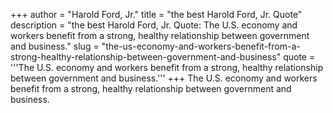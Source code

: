 +++
author = "Harold Ford, Jr."
title = "the best Harold Ford, Jr. Quote"
description = "the best Harold Ford, Jr. Quote: The U.S. economy and workers benefit from a strong, healthy relationship between government and business."
slug = "the-us-economy-and-workers-benefit-from-a-strong-healthy-relationship-between-government-and-business"
quote = '''The U.S. economy and workers benefit from a strong, healthy relationship between government and business.'''
+++
The U.S. economy and workers benefit from a strong, healthy relationship between government and business.
